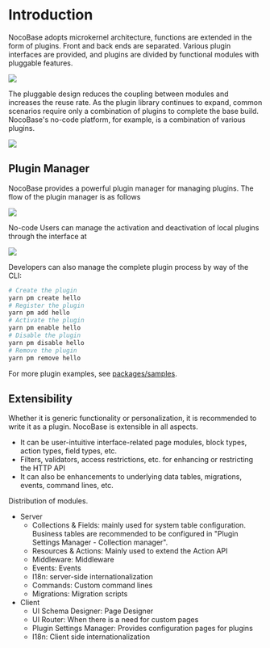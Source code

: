 # Introduction

NocoBase adopts microkernel architecture, functions are extended in the form of plugins. Front and back ends are separated. Various plugin interfaces are provided, and plugins are divided by functional modules with pluggable features.

<img src="https://www.nocobase.com/images/NocoBaseMindMapLite.png" style="max-width: 800px;" >

The pluggable design reduces the coupling between modules and increases the reuse rate. As the plugin library continues to expand, common scenarios require only a combination of plugins to complete the base build. NocoBase's no-code platform, for example, is a combination of various plugins.

<img src="./index/pm-built-in.jpg" style="max-width: 800px;" />

## Plugin Manager

NocoBase provides a powerful plugin manager for managing plugins. The flow of the plugin manager is as follows

<img src="./index/pm-flow.svg" style="max-width: 580px;" />

No-code Users can manage the activation and deactivation of local plugins through the interface at

<img src="./index/pm-ui.jpg" style="max-width: 800px;" />

Developers can also manage the complete plugin process by way of the CLI:

```bash
# Create the plugin
yarn pm create hello
# Register the plugin
yarn pm add hello
# Activate the plugin
yarn pm enable hello
# Disable the plugin
yarn pm disable hello
# Remove the plugin
yarn pm remove hello
```

For more plugin examples, see [packages/samples](https://github.com/nocobase/nocobase/tree/main/packages/samples).

## Extensibility

Whether it is generic functionality or personalization, it is recommended to write it as a plugin. NocoBase is extensible in all aspects.

- It can be user-intuitive interface-related page modules, block types, action types, field types, etc.
- Filters, validators, access restrictions, etc. for enhancing or restricting the HTTP API
- It can also be enhancements to underlying data tables, migrations, events, command lines, etc.

Distribution of modules.

- Server
  - Collections & Fields: mainly used for system table configuration. Business tables are recommended to be configured in "Plugin Settings Manager - Collection manager".
  - Resources & Actions: Mainly used to extend the Action API
  - Middleware: Middleware
  - Events: Events
  - I18n: server-side internationalization
  - Commands: Custom command lines
  - Migrations: Migration scripts
- Client
  - UI Schema Designer: Page Designer
  - UI Router: When there is a need for custom pages
  - Plugin Settings Manager: Provides configuration pages for plugins
  - I18n: Client side internationalization
